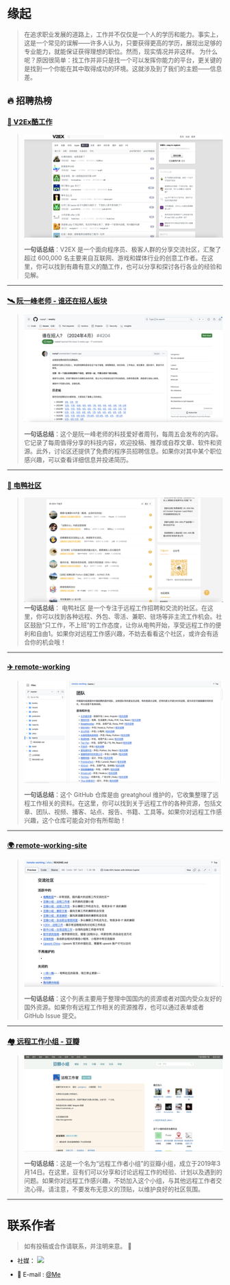 
# 缘起
>在追求职业发展的道路上，工作并不仅仅是一个人的学历和能力。事实上，这是一个常见的误解——许多人认为，只要获得更高的学历，展现出足够的专业能力，就能保证获得理想的职位。然而，现实情况并非这样。
为什么呢？原因很简单：找工作并非只是找一个可以发挥你能力的平台，更关键的是找到一个你能在其中取得成功的环境。这就涉及到了我们的主题——信息差。


## 🔥 招聘热榜
### [🚀 V2Ex酷工作](https://www.v2ex.com/?tab=jobs)

> ![alt text](assets/images/v2ex-kgz.png)
>
> **一句话总结**：V2EX 是一个面向程序员、极客人群的分享交流社区，汇聚了超过 600,000 名主要来自互联网、游戏和媒体行业的创意工作者。在这里，你可以找到有趣有意义的酷工作，也可以分享和探讨各行各业的经验和见解。

---

### [🛰️ 阮一峰老师 - 谁还在招人板块](https://github.com/ruanyf/weekly/issues/4204)

> ![alt text](assets/images/ryf-shzzr.png)
>
> **一句话总结**：这个是阮一峰老师的科技爱好者周刊，每周五会发布的内容。它记录了每周值得分享的科技内容，欢迎投稿、推荐或自荐文章、软件和资源。此外，讨论区还提供了免费的程序员招聘信息。如果你对其中某个职位感兴趣，可以查看详细信息并投递简历。

---

### [🦆 电鸭社区](https://eleduck.com/categories/5)
>![电鸭社区](assets/images/dysq.png)
>**一句话总结**：
>电鸭社区 是一个专注于远程工作招聘和交流的社区。在这里，你可以找到各种远程、外包、零活、兼职、驻场等非主流工作机会。社区鼓励“只工作，不上班”的工作态度，让你从电鸭开始，享受远程工作的便利和自由1。如果你对远程工作感兴趣，不妨去看看这个社区，或许会有适合你的机会哦！

---

### [✈️ remote-working](https://github.com/greatghoul/remote-working/tree/master/teams)

> ![alt text](assets/images/remote-working-teams.png)
>
> **一句话总结**：这个 GitHub 仓库是由 greatghoul 维护的，它收集整理了远程工作相关的资料。在这里，你可以找到关于远程工作的各种资源，包括文章、团队、视频、播客、站点、报告、书籍、工具等。如果你对远程工作感兴趣，这个仓库可能会对你有所帮助！

---

### [🌍 remote-working-site](https://github.com/greatghoul/remote-working/blob/f4d46997174e09852830b44fc33aee1e51ca5f01/sites/README.md)

> ![alt text](assets/images/remote-working-site.png)
>
> **一句话总结**：这个列表主要用于整理中国国内的资源或者对国内受众友好的国外资源。如果你有远程工作相关的资源推荐，也可以通过表单或者 GitHub Issue 提交。

---

### [🏘️ 远程工作小组 - 豆瓣](https://www.douban.com/group/remoteworking)

> ![远程工作小组](assets/images/douban-rmt.png)
>
> **一句话总结**：这是一个名为“远程工作者小组”的豆瓣小组，成立于2019年3月14日。在这里，豆有们可以分享和讨论远程工作的经验、计划以及遇到的问题。如果你对远程工作感兴趣，不妨加入这个小组，与其他远程工作者交流心得。请注意，不要发布无意义的顶贴，以维护良好的社区氛围。

---


<!-- ## // TODO 🤝 内推热榜 -->

<!-- ## // TODO 💰 副业热榜 -->

# 联系作者

> 如有投稿或合作请联系，并注明来意。 🤝

- 社媒： [<img src="https://abs.twimg.com/responsive-web/client-web/icon-svg.ea5ff4aa.svg" width=7% />](https://twitter.com/KelusTom7386)

- 📧 E-mail : [@Me](gen.lianshan777@gmail.com)





